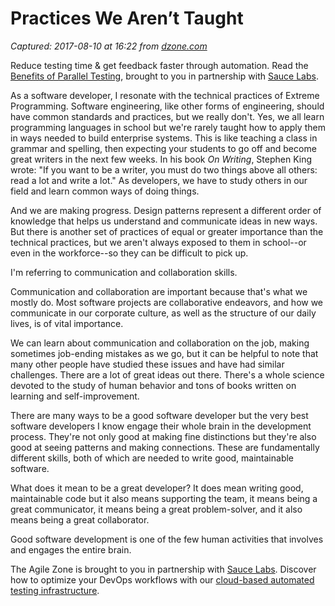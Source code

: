 # Practices We Aren’t Taught

_Captured: 2017-08-10 at 16:22 from [dzone.com](https://dzone.com/articles/practices-we-arent-taught?oid=twitter&utm_content=buffer2d722&utm_medium=social&utm_source=twitter.com&utm_campaign=buffer)_

Reduce testing time & get feedback faster through automation. Read the [Benefits of Parallel Testing](https://dzone.com/go?i=124039&u=http%3A%2F%2Finfo.saucelabs.com%2Fpaper-benefits-of-parallel-testing.html%3Futm_campaign%3Dparalleltestingwp%26utm_medium%3Dtextlink%26utm_source%3Ddzone-agile), brought to you in partnership with [Sauce Labs](https://dzone.com/go?i=124039&u=http%3A%2F%2Finfo.saucelabs.com%2Fpaper-benefits-of-parallel-testing.html%3Futm_campaign%3Dparalleltestingwp%26utm_medium%3Dtextlink%26utm_source%3Ddzone-agile).

As a software developer, I resonate with the technical practices of Extreme Programming. Software engineering, like other forms of engineering, should have common standards and practices, but we really don't. Yes, we all learn programming languages in school but we're rarely taught how to apply them in ways needed to build enterprise systems. This is like teaching a class in grammar and spelling, then expecting your students to go off and become great writers in the next few weeks. In his book _On Writing_, Stephen King wrote: "If you want to be a writer, you must do two things above all others: read a lot and write a lot." As developers, we have to study others in our field and learn common ways of doing things.

And we are making progress. Design patterns represent a different order of knowledge that helps us understand and communicate ideas in new ways. But there is another set of practices of equal or greater importance than the technical practices, but we aren't always exposed to them in school--or even in the workforce--so they can be difficult to pick up.

I'm referring to communication and collaboration skills.

Communication and collaboration are important because that's what we mostly do. Most software projects are collaborative endeavors, and how we communicate in our corporate culture, as well as the structure of our daily lives, is of vital importance.

We can learn about communication and collaboration on the job, making sometimes job-ending mistakes as we go, but it can be helpful to note that many other people have studied these issues and have had similar challenges. There are a lot of great ideas out there. There's a whole science devoted to the study of human behavior and tons of books written on learning and self-improvement.

There are many ways to be a good software developer but the very best software developers I know engage their whole brain in the development process. They're not only good at making fine distinctions but they're also good at seeing patterns and making connections. These are fundamentally different skills, both of which are needed to write good, maintainable software.

What does it mean to be a great developer? It does mean writing good, maintainable code but it also means supporting the team, it means being a great communicator, it means being a great problem-solver, and it also means being a great collaborator.

Good software development is one of the few human activities that involves and engages the entire brain.

The Agile Zone is brought to you in partnership with [Sauce Labs](https://dzone.com/go?i=121022&u=http%3A%2F%2Finfo.saucelabs.com%2FHow-to-Get-the-Most-out-of-CICD-Workflow.html%3Futm_campaign%3Ddevops%2Bwp%26utm_medium%3Dtextlink%26utm_source%3Ddzone-agile). Discover how to optimize your DevOps workflows with our [cloud-based automated testing infrastructure](https://dzone.com/go?i=121022&u=http%3A%2F%2Finfo.saucelabs.com%2FHow-to-Get-the-Most-out-of-CICD-Workflow.html%3Futm_campaign%3Ddevops%2Bwp%26utm_medium%3Dtextlink%26utm_source%3Ddzone-agile).
